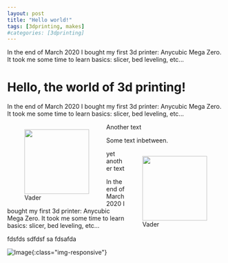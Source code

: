 ```yaml
---
layout: post
title: "Hello world!"
tags: [3dprinting, makes]
#categories: [3dprinting]
---
```


  In the end of March 2020 I bought my first 3d printer: Anycubic Mega Zero.
It took me some time to learn basics: slicer, bed leveling, etc...

# Hello, the world of 3d printing!

  In the end of March 2020 I bought my first 3d printer: Anycubic Mega Zero.
It took me some time to learn basics: slicer, bed leveling, etc...

<figure class="border" style="float: left">
<div style="display: inline-flex">
<img style="height: 150px" src="{{site.baseurl}}/assets/images/vader-small.jpg">
</div>
<figcaption>Vader</figcaption>
</figure>

Another text

<!--
<figure class="border">
<div style="display: inline-flex">
<img style="height: 150px" src="{{site.baseurl}}/assets/images/vader-small.jpg">
</div>
<figcaption>Vader</figcaption>
</figure>
-->

Some text inbetween.

<figure class="border" style="float: right">
<div style="display: inline-flex">
<img style="height: 150px" src="{{site.baseurl}}/assets/images/vader-small.jpg">
</div>
<figcaption>Vader</figcaption>
</figure>

yet another text


  In the end of March 2020 I bought my first 3d printer: Anycubic Mega Zero.
It took me some time to learn basics: slicer, bed leveling, etc...

fdsfds
sdfdsf sa
fdsafda

![Image]({{site.baseurl}}/assets/images/vader-small.jpg){:class="img-responsive"}
